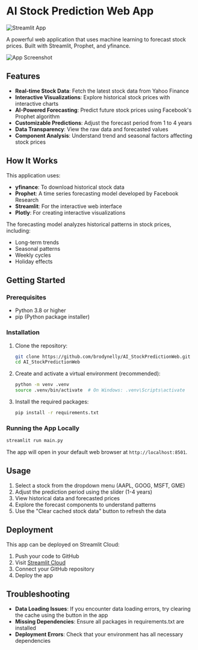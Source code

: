 # AI Stock Prediction Web App

![Streamlit App]((https://brodynelly-ai-stockpredictionweb-main-fmirxg.streamlit.app/))

A powerful web application that uses machine learning to forecast stock prices. Built with Streamlit, Prophet, and yfinance.

![App Screenshot](https://github.com/user-attachments/assets/811e77e5-5fc6-49c4-a769-971bd5098c17)

## Features

- **Real-time Stock Data**: Fetch the latest stock data from Yahoo Finance
- **Interactive Visualizations**: Explore historical stock prices with interactive charts
- **AI-Powered Forecasting**: Predict future stock prices using Facebook's Prophet algorithm
- **Customizable Predictions**: Adjust the forecast period from 1 to 4 years
- **Data Transparency**: View the raw data and forecasted values
- **Component Analysis**: Understand trend and seasonal factors affecting stock prices

## How It Works

This application uses:
- **yfinance**: To download historical stock data
- **Prophet**: A time series forecasting model developed by Facebook Research
- **Streamlit**: For the interactive web interface
- **Plotly**: For creating interactive visualizations

The forecasting model analyzes historical patterns in stock prices, including:
- Long-term trends
- Seasonal patterns
- Weekly cycles
- Holiday effects

## Getting Started

### Prerequisites

- Python 3.8 or higher
- pip (Python package installer)

### Installation

1. Clone the repository:
   ```bash
   git clone https://github.com/brodynelly/AI_StockPredictionWeb.git
   cd AI_StockPredictionWeb
   ```

2. Create and activate a virtual environment (recommended):
   ```bash
   python -m venv .venv
   source .venv/bin/activate  # On Windows: .venv\Scripts\activate
   ```

3. Install the required packages:
   ```bash
   pip install -r requirements.txt
   ```

### Running the App Locally

```bash
streamlit run main.py
```

The app will open in your default web browser at `http://localhost:8501`.

## Usage

1. Select a stock from the dropdown menu (AAPL, GOOG, MSFT, GME)
2. Adjust the prediction period using the slider (1-4 years)
3. View historical data and forecasted prices
4. Explore the forecast components to understand patterns
5. Use the "Clear cached stock data" button to refresh the data

## Deployment

This app can be deployed on Streamlit Cloud:

1. Push your code to GitHub
2. Visit [Streamlit Cloud](https://streamlit.io/cloud)
3. Connect your GitHub repository
4. Deploy the app

## Troubleshooting

- **Data Loading Issues**: If you encounter data loading errors, try clearing the cache using the button in the app
- **Missing Dependencies**: Ensure all packages in requirements.txt are installed
- **Deployment Errors**: Check that your environment has all necessary dependencies


